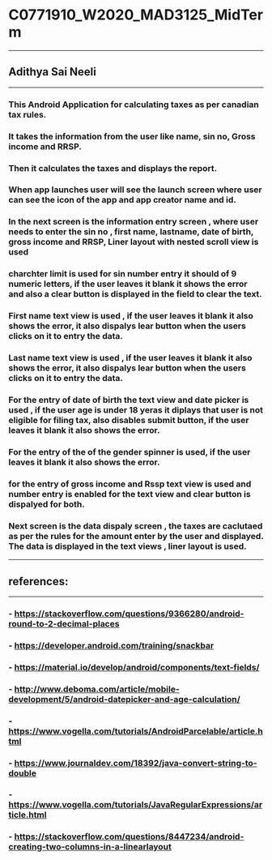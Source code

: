 # C0771910_W2020_MAD3125_MidTerm
------------------------------------
## Adithya Sai Neeli
------------------------------------
### This Android Application for calculating taxes as per canadian tax rules.
### It takes the information from the user like name, sin no, Gross income and RRSP.
### Then it calculates the taxes and displays the report. 

### When app launches user will see the launch screen where user can see the icon of the app and app creator name and id.
### In the next screen is the information entry screen , where user needs to enter the sin no , first name, lastname, date of birth, gross income and RRSP, Liner layout with nested scroll view is used
### charchter limit is used for sin number entry it should of 9 numeric letters, if the user leaves it blank it shows the error and also a clear button is displayed in the field to clear the text.
### First name text view is used , if the user leaves it blank it also shows the error, it also dispalys lear button when the users clicks on it to entry the data.
### Last name text view is used , if the user leaves it blank it also shows the error, it also dispalys lear button when the users clicks on it to entry the data.
### For the entry of date of birth the text view and date picker is used , if the user age is under 18 yeras it diplays that user is not eligible for filing tax, also disables submit button,  if the user leaves it blank it also shows the error.
### For the entry of the of the gender spinner is used, if the user leaves it blank it also shows the error.
### for the entry of gross income and Rssp text view is used and number entry is enabled for the text view and clear button is dispalyed for both.
### Next screen is the data dispaly screen , the taxes are caclutaed as per the rules for the amount enter by the user and displayed. The data is displayed in the text views , liner layout is used.

-------------------------------------
## references:
-------------------------------------
### - https://stackoverflow.com/questions/9366280/android-round-to-2-decimal-places
### - https://developer.android.com/training/snackbar
### - https://material.io/develop/android/components/text-fields/
### - http://www.deboma.com/article/mobile-development/5/android-datepicker-and-age-calculation/
### - https://www.vogella.com/tutorials/AndroidParcelable/article.html
### - https://www.journaldev.com/18392/java-convert-string-to-double
### - https://www.vogella.com/tutorials/JavaRegularExpressions/article.html
### - https://stackoverflow.com/questions/8447234/android-creating-two-columns-in-a-linearlayout
